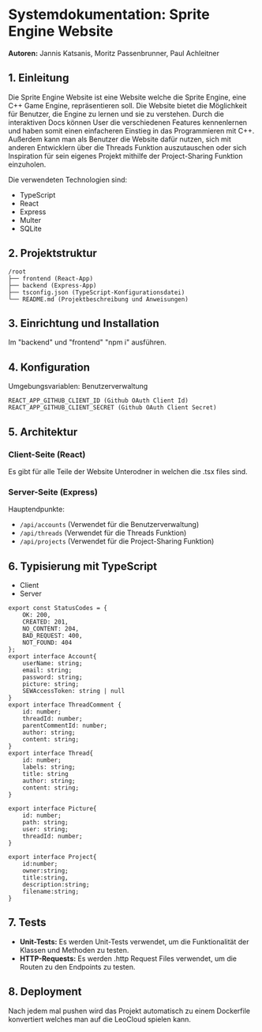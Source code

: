 # Systemdokumentation: Sprite Engine Website

**Autoren:** Jannis Katsanis, Moritz Passenbrunner, Paul Achleitner

## 1. Einleitung
Die Sprite Engine Website ist eine Website welche die Sprite Engine, eine C++ Game Engine, repräsentieren soll. Die Website bietet die Möglichkeit für Benutzer, die Engine zu lernen und sie zu verstehen. Durch die interaktiven Docs können User die verschiedenen Features kennenlernen und haben somit einen einfacheren Einstieg in das Programmieren mit C++. Außerdem kann man als Benutzer die Website dafür nutzen, sich mit anderen Entwicklern über die Threads Funktion auszutauschen oder sich Inspiration für sein eigenes Projekt mithilfe der Project-Sharing Funktion einzuholen.

Die verwendeten Technologien sind:
- TypeScript
- React
- Express
- Multer
- SQLite

## 2. Projektstruktur
```
/root
├── frontend (React-App)
├── backend (Express-App)
├── tsconfig.json (TypeScript-Konfigurationsdatei)
└── README.md (Projektbeschreibung und Anweisungen)
```
## 3. Einrichtung und Installation
Im "backend" und "frontend" "npm i" ausführen.
## 4. Konfiguration
Umgebungsvariablen: Benutzerverwaltung
```
REACT_APP_GITHUB_CLIENT_ID (Github OAuth Client Id)
REACT_APP_GITHUB_CLIENT_SECRET (Github OAuth Client Secret)
```

## 5. Architektur
### Client-Seite (React)
Es gibt für alle Teile der Website Unterodner in welchen die .tsx files sind.

### Server-Seite (Express)
Hauptendpunkte:
- `/api/accounts` (Verwendet für die Benutzerverwaltung)
- `/api/threads` (Verwendet für die Threads Funktion)
- `/api/projects` (Verwendet für die Project-Sharing Funktion)

## 6. Typisierung mit TypeScript
- Client
- Server
```
export const StatusCodes = {
    OK: 200,
    CREATED: 201,
    NO_CONTENT: 204,
    BAD_REQUEST: 400,
    NOT_FOUND: 404
};
export interface Account{
    userName: string;
    email: string;
    password: string;
    picture: string;
    SEWAccessToken: string | null
}
export interface ThreadComment {
    id: number;
    threadId: number;
    parentCommentId: number;
    author: string;
    content: string;
}
export interface Thread{
    id: number;
    labels: string;
    title: string
    author: string;
    content: string;
}

export interface Picture{
    id: number;
    path: string;
    user: string;
    threadId: number;
}

export interface Project{
    id:number;
    owner:string;
    title:string,
    description:string;
    filename:string;
}
```


## 7. Tests
- **Unit-Tests:** Es werden Unit-Tests verwendet, um die Funktionalität der Klassen und Methoden zu testen.
- **HTTP-Requests:** Es werden .http Request Files verwendet, um die Routen zu den Endpoints zu testen.

## 8. Deployment
Nach jedem mal pushen wird das Projekt automatisch zu einem Dockerfile konvertiert welches man auf die LeoCloud spielen kann.
